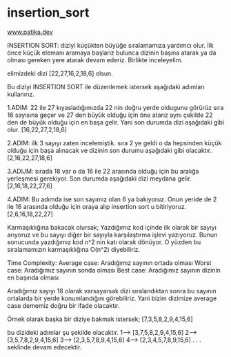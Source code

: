 # insertion_sort
www.patika.dev

INSERTION SORT: diziyi küçükten büyüğe sıralamamıza yardımcı olur. İlk önce küçük elemanı aramaya başlarız bulunca dizinin başına atarak 
ya da olması gereken yere atarak devam ederiz. Birlikte inceleyelim.

elimizdeki dizi [22,27,16,2,18,6] olsun.

Bu diziyi INSERTION SORT ile düzenlemek istersek aşağıdaki adımları kullanırız.

1.ADIM:
22 ile 27 kıyasladığımızda 22 nin doğru yerde oldugunu görürüz sıra 16 sayısına geçer ve 27 den büyük olduğu için öne atarız aynı çekilde 22 den de büyük olduğu için en başa gelir. Yani son durumda dizi aşağıdaki gibi olur.
[16,22,27,2,18,6]

2.ADIM:
ilk 3 sayıyı zaten incelemiştik. sıra 2 ye geldi o da hepsinden küçük olduğu için başa alınacak ve dizinin son durumu aşağıdaki gibi olacaktır.
[2,16,22,27,18,6]

3.ADIJM:
sırada 18 var o da 16 ile 22 arasında olduğu için bu aralığa yerleşmesi gerekiyor. Son durumda aşağıdaki dizi meydana gelir.
[2,16,18,22,27,6]

4.ADIM:
Bu adımda ise son sayımız olan 6 ya bakıyoruz. Onun yeride de 2 ile 16 arasında olduğu için oraya alıp insertion sort u bitiriyoruz.
[2,6,16,18,22,27]

Karmaşıklığına bakacak olursak;
Yazdığımız kod içinde ilk olarak bir sayıyı arıyoruz ve bu sayıyı diğer bir sayıyla karşılaştırma işlevi yazıyoruz. Bunun sonucunda yazdığımız kod n^2 nin katı olarak dönüyor. O yüzden bu sıralamamızın karmaşıklığına O(n^2) diyebiliriz.

Time Complexity: 
Average case: Aradığımız sayının ortada olması
Worst case: Aradığımız sayının sonda olması
Best case: Aradığımız sayının dizinin en başında olması

Aradığımız sayıyı 18 olarak varsayarsak dizi sıralandıktan sonra bu sayının ortalarda bir yerde konumlandığını görebiliriz. Yani bizim dizimize average case dememiz doğru bir ifade olacaktır.

Örnek olarak başka bir diziye bakmak istersek; [7,3,5,8,2,9,4,15,6]

bu dizideki adımlar şu şekilde olacaktır.
1--> [3,7,5,8,2,9,4,15,6]
2--> [3,5,7,8,2,9,4,15,6]
3--> [2,3,5,7,8,9,4,15,6]
4--> [2,3,4,5,7,8,9,15,6]
.
.
.
seklinde devam edecektir.
